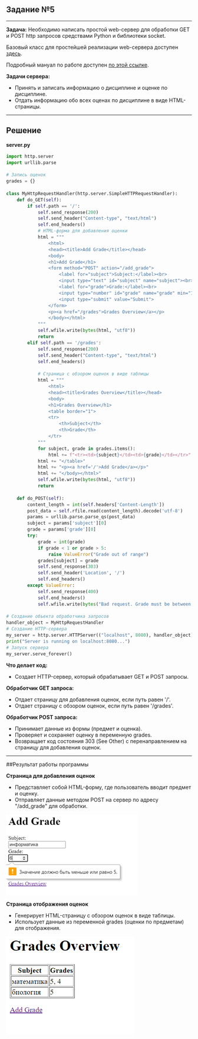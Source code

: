 ## Задание №5

---
**Задача:**
Необходимо написать простой web-сервер для обработки GET и POST http запросов средствами Python и библиотеки socket.

Базовый класс для простейшей реализации web-сервера доступен [здесь](https://docs.google.com/document/d/1lv_3D9VtMxz8tNkA6rA1xu9zaWEIBGXiLWBo1cse-0k/edit?usp=sharing).

Подробный мануал по работе доступен [по этой ссылке](https://iximiuz.com/ru/posts/writing-python-web-server-part-3/).

**Задачи сервера:**

- Принять и записать информацию о дисциплине и оценке по дисциплине.
- Отдать информацию обо всех оценах по дисциплине в виде HTML-страницы.

---
## Решение

**server.py**
```python
import http.server
import urllib.parse

# Запись оценок
grades = {}

class MyHttpRequestHandler(http.server.SimpleHTTPRequestHandler):
    def do_GET(self):
        if self.path == '/':
            self.send_response(200)
            self.send_header("Content-type", "text/html")
            self.end_headers()
            # HTML-форма для добавления оценки
            html = """
                <html>
                <head><title>Add Grade</title></head>
                <body>
                <h1>Add Grade</h1>
                <form method="POST" action="/add_grade">
                    <label for="subject">Subject:</label><br>
                    <input type="text" id="subject" name="subject"><br>
                    <label for="grade">Grade:</label><br>
                    <input type="number" id="grade" name="grade" min="1" max="5"><br><br>
                    <input type="submit" value="Submit">
                </form>
                <p><a href="/grades">Grades Overview</a></p>
                </body></html>
            """
            self.wfile.write(bytes(html, "utf8"))
            return
        elif self.path == '/grades':
            self.send_response(200)
            self.send_header("Content-type", "text/html")
            self.end_headers()
            
            # Страница с обзором оценок в виде таблицы
            html = """
                <html>
                <head><title>Grades Overview</title></head>
                <body>
                <h1>Grades Overview</h1>
                <table border="1">
                <tr>
                    <th>Subject</th>
                    <th>Grade</th>
                </tr>
            """
            for subject, grade in grades.items():
                html += f"<tr><td>{subject}</td><td>{grade}</td></tr>"
            html += "</table>"
            html += "<p><a href='/'>Add Grade</a></p>"
            html += "</body></html>"
            self.wfile.write(bytes(html, "utf8"))
            return

    def do_POST(self):
        content_length = int(self.headers['Content-Length'])
        post_data = self.rfile.read(content_length).decode('utf-8')
        params = urllib.parse.parse_qs(post_data)
        subject = params['subject'][0]
        grade = params['grade'][0]
        try:
            grade = int(grade)
            if grade < 1 or grade > 5:
                raise ValueError("Grade out of range")
            grades[subject] = grade
            self.send_response(303)
            self.send_header('Location', '/')
            self.end_headers()
        except ValueError:
            self.send_response(400)
            self.end_headers()
            self.wfile.write(bytes("Bad request. Grade must be between 1 and 5.", "utf8"))

# Создание объекта обработчика запросов
handler_object = MyHttpRequestHandler
# Создание HTTP-сервера
my_server = http.server.HTTPServer(("localhost", 8080), handler_object)
print("Server is running on localhost:8080...")
# Запуск сервера
my_server.serve_forever() 
```
**Что делает код:**

- Создает HTTP-сервер, который обрабатывает GET и POST запросы.

**Обработчик GET запроса:**

- Отдает страницу для добавления оценок, если путь равен '/'.
- Отдает страницу с обзором оценок, если путь равен '/grades'.

**Обработчик POST запроса:**

- Принимает данные из формы (предмет и оценка).
- Проверяет и сохраняет оценку в переменную grades.
- Возвращает код состояния 303 (See Other) с перенаправлением на страницу для добавления оценок.



---
##Результат работы программы

**Страница для добавления оценок**

- Представляет собой HTML-форму, где пользователь вводит предмет и оценку.
- Отправляет данные методом POST на сервер по адресу "/add_grade" для обработки.

![задание №5](img/5_1.png)

**Страница отображения оценок**

- Генерирует HTML-страницу с обзором оценок в виде таблицы.
- Использует данные из переменной grades (оценки по предметам) для отображения.
	
![задание №5](img/5_2.png)
		
